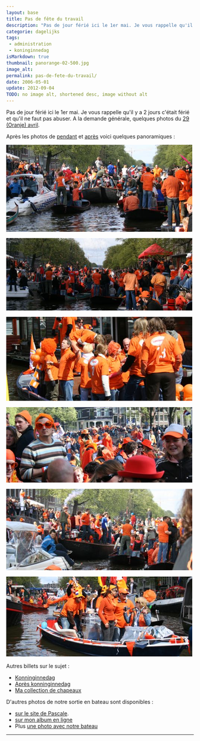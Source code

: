 ```yaml
---
layout: base
title: Pas de fête du travail
description: "Pas de jour férié ici le 1er mai. Je vous rappelle qu'il y a 2 jours c'était férié et qu'il ne faut pas abuser. A la demande générale, quelques photos du"
categorie: dagelijks
tags: 
 - administration
 - koninginnedag
isMarkdown: true
thumbnail: panorange-02-500.jpg
image_alt: 
permalink: pas-de-fete-du-travail/
date: 2006-05-01
update: 2012-09-04
TODO: no image alt, shortened desc, image without alt
---
```


Pas de jour férié ici le 1er mai. Je vous rappelle qu'il y a 2 jours c'était férié et qu'il ne faut pas abuser. A la demande générale, quelques photos du [29 (Oranje) avril](/koninginnedag/).

Après les photos de [pendant](/koninginnedag) et [après](/apres-koninginnedag/) voici quelques panoramiques :

![panorama en orange](panorange-02-500.jpg)

![panorama de  fête en orange](panorange-03-500.jpg)

![panorama de  fête en orange](panorange-06-500.jpg)

![panorama de  fête en orange](panorange-05-500.jpg)

![panorama de  fête en orange](panorange-04-500.jpg)

![panorama de  fête en orange](panorange-07-500.jpg)

Autres billets sur le sujet :
* [Konninginnedag](/koninginnedag)
* [Après konninginnedag](/apres-koninginnedag)
* [Ma collection de chapeaux](/hoeden)

D'autres photos de notre sortie en bateau sont disponibles :  
* [sur le site de Pascale](http://www.xs4all.nl/~jlhkrans/Reine_2006/).
* [sur mon album en ligne](http://alix.guillard.fr/phototeque/view_album.php?set_albumName=konninginnedag-2006)
* Plus [une photo avec notre bateau](http://harple.com/family/photos/netherlands/steve-in-nederland/steve-in-nederland-Pages/Image30.html)
---